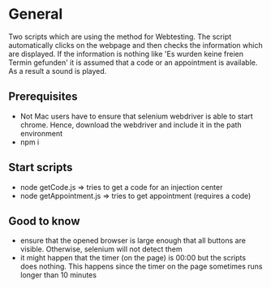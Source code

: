 # General
Two scripts which are using the method for Webtesting. The script automatically clicks on the webpage and then checks the information which are displayed. If the information is nothing like 'Es wurden keine freien Termin gefunden' it is assumed that a code or an appointment is available. As a result a sound is played.

## Prerequisites
- Not Mac users have to ensure that selenium webdriver is able to start chrome. Hence, download the webdriver and include it in the path environment
- npm i

## Start scripts
- node getCode.js => tries to get a code for an injection center
- node getAppointment.js => tries to get appointment (requires a code)

## Good to know
- ensure that the opened browser is large enough that all buttons are visible. Otherwise, selenium will not detect them
- it might happen that the timer (on the page) is 00:00 but the scripts does nothing. This happens since the timer on the page sometimes runs longer than 10 minutes